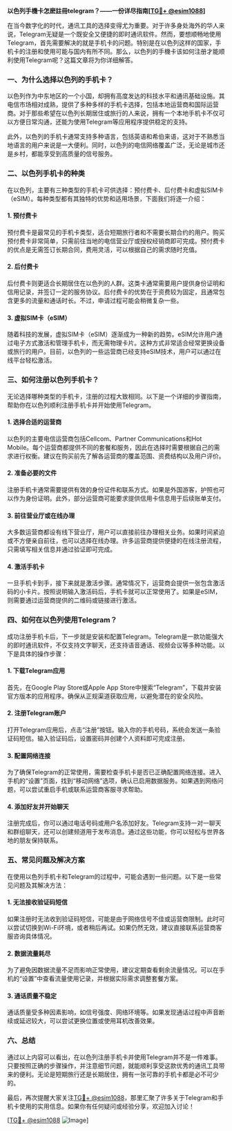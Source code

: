 **以色列手機卡怎麽註冊telegram？——一份详尽指南[[TG💪+ @esim1088](https://t.me/s/esim1088)]**

在当今数字化的时代，通讯工具的选择变得尤为重要。对于许多身处海外的华人来说，Telegram无疑是一个既安全又便捷的即时通讯软件。然而，要想顺畅地使用Telegram，首先需要解决的就是手机卡的问题。特别是在以色列这样的国家，手机卡的注册和使用可能与国内有所不同。那么，以色列的手機卡该如何注册才能顺利使用Telegram呢？这篇文章将为你详细解答。

### 一、为什么选择以色列的手机卡？

以色列作为中东地区的一个小国，却拥有高度发达的科技水平和通讯基础设施。其电信市场相对成熟，提供了多种多样的手机卡选择，包括本地运营商和国际运营商。对于那些希望在以色列长期居住或旅行的人来说，拥有一个本地手机卡不仅可以方便日常沟通，还能为使用Telegram等应用程序提供稳定的支持。

此外，以色列的手机卡通常支持多种语言，包括英语和希伯来语，这对于不熟悉当地语言的用户来说是一大便利。同时，以色列的电信网络覆盖广泛，无论是城市还是乡村，都能享受到高质量的信号服务。

### 二、以色列手机卡的种类

在以色列，主要有三种类型的手机卡可供选择：预付费卡、后付费卡和虚拟SIM卡（eSIM）。每种类型都有其独特的优势和适用场景，下面我们将逐一介绍：

#### 1. 预付费卡

预付费卡是最常见的手机卡类型，适合短期旅行者和不需要长期合约的用户。购买预付费卡非常简单，只需前往当地的电信营业厅或授权经销商即可完成。预付费卡的优点是无需签订长期合同，费用灵活，可以根据自己的需求随时充值。

#### 2. 后付费卡

后付费卡则更适合长期居住在以色列的人群。这类卡通常需要用户提供身份证明和信用记录，并签订一定的服务协议。后付费卡的优势在于资费较为固定，且通常包含更多的流量和通话时长。不过，申请过程可能会稍微复杂一些。

#### 3. 虚拟SIM卡（eSIM）

随着科技的发展，虚拟SIM卡（eSIM）逐渐成为一种新的趋势。eSIM允许用户通过电子方式激活和管理手机卡，而无需物理卡片。这种方式非常适合经常更换设备或旅行的用户。目前，以色列的一些运营商已经支持eSIM技术，用户可以通过在线平台轻松激活。

### 三、如何注册以色列手机卡？

无论选择哪种类型的手机卡，注册的过程大致相同。以下是一个详细的步骤指南，帮助你在以色列顺利注册手机卡并开始使用Telegram。

#### 1. 选择合适的运营商

以色列的主要电信运营商包括Cellcom、Partner Communications和Hot Mobile。每个运营商都提供不同的套餐和服务，因此在选择时需要根据自己的需求进行权衡。建议在购买前先了解各运营商的覆盖范围、资费结构以及用户评价。

#### 2. 准备必要的文件

注册手机卡通常需要提供有效的身份证件和联系方式。如果是外国游客，护照也可以作为身份证明。此外，部分运营商可能要求提供信用卡信息用于后续账单支付。

#### 3. 前往营业厅或在线办理

大多数运营商都设有线下营业厅，用户可以直接前往办理相关业务。如果时间紧迫或不方便亲自前往，也可以选择在线办理。许多运营商提供便捷的在线注册流程，只需填写相关信息并通过验证即可完成。

#### 4. 激活手机卡

一旦手机卡到手，接下来就是激活步骤。通常情况下，运营商会提供一张包含激活码的小卡片。按照说明输入激活码后，手机卡就可以正常使用了。如果是eSIM，则需要通过运营商提供的二维码或链接进行激活。

### 四、如何在以色列使用Telegram？

成功注册手机卡后，下一步就是安装和配置Telegram。Telegram是一款功能强大的即时通讯软件，不仅支持文字聊天，还支持语音通话、视频会议等多种功能。以下是具体的操作步骤：

#### 1. 下载Telegram应用

首先，在Google Play Store或Apple App Store中搜索“Telegram”，下载并安装官方版本的应用程序。确保从正规渠道获取应用，以避免潜在的安全风险。

#### 2. 注册Telegram账户

打开Telegram应用后，点击“注册”按钮。输入你的手机号码，系统会发送一条验证码短信。输入验证码后，设置密码并创建个人资料即可完成注册。

#### 3. 配置网络连接

为了确保Telegram的正常使用，需要检查手机卡是否已正确配置网络连接。进入手机的“设置”页面，找到“移动网络”选项，确认已启用数据服务。如果遇到网络问题，可以尝试重启手机或联系运营商客服寻求帮助。

#### 4. 添加好友并开始聊天

注册完成后，你可以通过电话号码或用户名添加好友。Telegram支持一对一聊天和群组聊天，还可以创建频道用于发布消息。通过这些功能，你可以轻松与世界各地的朋友保持联系。

### 五、常见问题及解决方案

在使用以色列手机卡和Telegram的过程中，可能会遇到一些问题。以下是一些常见问题及其解决方法：

#### 1. 无法接收验证码短信

如果注册时无法收到验证码短信，可能是由于网络信号不佳或运营商限制。此时可以尝试切换到Wi-Fi环境，或者稍后再试。如果仍然无效，建议直接联系运营商客服咨询具体情况。

#### 2. 数据流量耗尽

为了避免因数据流量不足而影响正常使用，建议定期查看剩余流量情况。可以在手机的“设置”中查看流量使用记录，并根据实际需求调整套餐方案。

#### 3. 通话质量不稳定

通话质量受多种因素影响，如信号强度、网络环境等。如果发现通话过程中声音断续或延迟较大，可以尝试更换位置或使用耳机改善效果。

### 六、总结

通过以上内容可以看出，在以色列注册手机卡并使用Telegram并不是一件难事。只要按照正确的步骤操作，并注意细节问题，就能顺利享受这款优秀的通讯工具带来的便利。无论是短期旅行还是长期居住，拥有一张可靠的手机卡都是必不可少的。

最后，再次提醒大家关注[TG💪+ @esim1088](https://t.me/s/esim1088)，那里汇聚了许多关于Telegram和手机卡使用的实用信息。如果你有任何疑问或经验分享，欢迎加入讨论！

[[TG💪+ @esim1088](https://t.me/s/esim1088) ![Image](https://i.postimg.cc/4NQfJmqS/Snipaste-2025-05-13-00-14-12.png)]